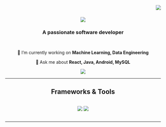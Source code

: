 <img align="right" src="https://visitor-badge.laobi.icu/badge?page_id=salesp07.salesp07" />

<h1 align="center">
    <img src="https://readme-typing-svg.herokuapp.com/?font=Righteous&size=35&center=true&vCenter=true&width=500&height=70&duration=4000&lines=Hi+There!+👋;+I'm+Siddhesh+Somvanshi!;" />
</h1>

<h3 align="center">A passionate software developer</h3>

<br/>

<div align="center">
 
 🌱 I’m currently working on **Machine Learning, Data Engineering**

💬 Ask me about **React, Java, Android, MySQL**

</div>

<div align="center"> 
<!--   <a href="mailto:siddheshsomvanshi1@gmail.com" target="_blank">
    <img src="https://img.shields.io/badge/Gmail-333333?style=for-the-badge&logo=gmail&logoColor=red" />
  </a> -->
  <a href="https://www.linkedin.com/in/siddheshsomvanshi" target="_blank">
    <img src="https://img.shields.io/badge/LinkedIn-0077B5?style=for-the-badge&logo=linkedin&logoColor=white" />
  </a>
</div>

<hr/>

<h2 align="center">Frameworks & Tools</h2>
<br/>
<div align="center">
    <img src="https://skillicons.dev/icons?i=react,bootstrap,html,css,vscode,github,figma,git" />
    <img src="https://skillicons.dev/icons?i=python,javascript,java,mysql,flutter,androidstudio,sqlite" /><br>
</div>

<br/>
<hr/>
